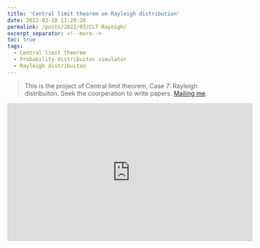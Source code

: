 ```yaml
---
title: 'Central limit theorem on Rayleigh distribution'
date: 2022-03-10 11:20:20
permalink: /posts/2022/03/CLT-Rayeigh/
excerpt_separator: <!--more-->
toc: true
tags:
  - Central limit theorem
  - Probability distribuiton simulator
  - Rayleigh distribuiton
---
```


> This is the project of Central limit theorem, Case 7: Rayleigh distribuiton.
> Seek the coorperation to write papers. [Mailing me](mailto:mylee0989@gmail.com).

<!-- more -->


<iframe width="560" height="315" src="https://www.youtube.com/embed/STO4eJokX2g" title="YouTube video player" frameborder="0" allow="accelerometer; autoplay; clipboard-write; encrypted-media; gyroscope; picture-in-picture" allowfullscreen></iframe>
